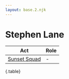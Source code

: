 ```yaml
---
layout: base.2.njk
---
```


# Stephen Lane

| Act | Role |
|---|---|
| [Sunset Squad](../sunset-squad) | - |

{.table}